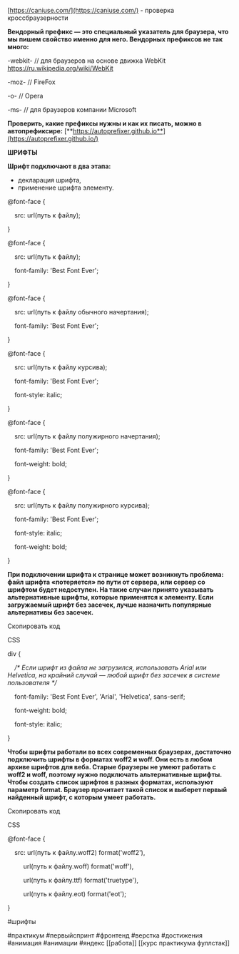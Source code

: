 
  

[https://caniuse.com/](https://caniuse.com/) - проверка кроссбраузерности

  

**Вендорный префикс — это специальный указатель для браузера, что мы пишем свойство именно для него. Вендорных префиксов не так много:**

  

-webkit- // для браузеров на основе движка WebKit https://ru.wikipedia.org/wiki/WebKit

-moz- // FireFox

-o- // Opera

-ms- // для браузеров компании Microsoft 

  

  

**Проверить, какие префиксы нужны и как их писать, можно в автопрефиксире:** [**https://autoprefixer.github.io**](https://autoprefixer.github.io/)

  

  

  

**ШРИФТЫ**

  

**Шрифт подключают в два этапа:**

- декларация шрифта,
- применение шрифта элементу.

  

@font-face {

    src: url(путь к файлу);

}

  

@font-face {

    src: url(путь к файлу);

    font-family: 'Best Font Ever'; 

}

  

@font-face {

    src: url(путь к файлу обычного начертания);

    font-family: 'Best Font Ever';

}

@font-face {

    src: url(путь к файлу курсива);

    font-family: 'Best Font Ever';

    font-style: italic;

}

@font-face {

    src: url(путь к файлу полужирного начертания);

    font-family: 'Best Font Ever';

    font-weight: bold;

}

@font-face {

    src: url(путь к файлу полужирного курсива);

    font-family: 'Best Font Ever';

    font-style: italic;

    font-weight: bold;

}

  

**При подключении шрифта к странице может возникнуть проблема: файл шрифта «потеряется» по пути от сервера, или сервер со шрифтом будет недоступен. На такие случаи принято указывать альтернативные шрифты, которые применятся к элементу. Если загружаемый шрифт без засечек, лучше назначить популярные альтернативы без засечек.**

Скопировать код

CSS

  

div {

    _/* Если шрифт из файла не загрузился, использовать Arial или Helvetica, на крайний случай — любой шрифт без засечек в системе пользователя */_

    font-family: 'Best Font Ever', 'Arial', 'Helvetica', sans-serif;

    font-weight: bold;

    font-style: italic;

} 

  

  

**Чтобы шрифты работали во всех современных браузерах, достаточно подключить шрифты в форматах woff2 и woff. Они есть в любом архиве шрифтов для веба. Старые браузеры не умеют работать с woff2 и woff, поэтому нужно подключать альтернативные шрифты. Чтобы создать список шрифтов в разных форматах, используют параметр format. Браузер прочитает такой список и выберет первый найденный шрифт, с которым умеет работать.**

Скопировать код

CSS

  

@font-face {

    src: url(путь к файлу.woff2) format('woff2'),

         url(путь к файлу.woff) format('woff'),

         url(путь к файлу.ttf) format('truetype'),

         url(путь к файлу.eot) format('eot');

}

#шрифты

#практикум #первыйспринт #фронтенд #верстка  #достижения  #анимация #анимации #яндекс 
[[работа]]
[[курс практикума фуллстак]]
